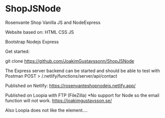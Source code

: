 # ShopJSNode
Rosenvante Shop Vanilla JS and NodeExpress


Website based on:
HTML
CSS
JS

Bootstrap
Nodejs
Express



Get started:

git clone https://github.com/JoakimGustavssonn/ShopJSNode



The Express server backend can be started and should be able to test with Postman 
POST > /.netlify/functions/server/api/contact


Published on Netlify:
https://rosenvanteshopnodejs.netlify.app/


Published on Loopia with FTP (FileZilla) 
*No support for Node so the email function will not work.
https://joakimgustavsson.se/

Also Loopia does not like the <Picture> element....
